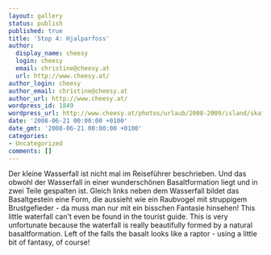 ```yaml
---
layout: gallery
status: publish
published: true
title: 'Stop 4: Hjalparfoss'
author:
  display_name: cheesy
  login: cheesy
  email: christine@cheesy.at
  url: http://www.cheesy.at/
author_login: cheesy
author_email: christine@cheesy.at
author_url: http://www.cheesy.at/
wordpress_id: 1849
wordpress_url: http://www.cheesy.at/photos/urlaub/2008-2009/island/skaftafell-efstidalur/hjalparfoss/
date: '2008-06-21 00:00:00 +0100'
date_gmt: '2008-06-21 00:00:00 +0100'
categories:
- Uncategorized
comments: []
---
```

<!--:de-->Der kleine Wasserfall ist nicht mal im Reiseführer beschrieben. Und das obwohl der Wasserfall in einer wunderschönen Basaltformation liegt und in zwei Teile gespalten ist. Gleich links neben dem Wasserfall bildet das Basaltgestein eine Form, die aussieht wie ein Raubvogel mit struppigem Brustgefieder - da muss man nur mit ein bisschen Fantasie hinsehen!
<!--:--><!--:en-->This little waterfall can't even be found in the tourist guide. This is very unfortunate because the waterfall is really beautifully formed by a natural basaltformation. Left of the falls the basalt looks like a raptor - using a little bit of fantasy, of course!
<!--:-->
